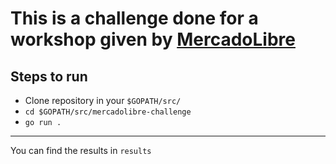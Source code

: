 # This is a challenge done for a workshop given by [MercadoLibre](https://www.mercadolibre.com.ar/)

## Steps to run
- Clone repository in your `$GOPATH/src/`
- `cd $GOPATH/src/mercadolibre-challenge`
- `go run .`

---

You can find the results in `results`
